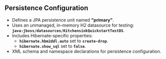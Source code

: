 ## Persistence Configuration

- Defines a JPA persistence unit named **"primary"**.
- Uses an unmanaged, in-memory H2 datasource for testing: **`java:jboss/datasources/KitchensinkQuickstartTestDS`**.
- Includes Hibernate-specific properties:
  - **`hibernate.hbm2ddl.auto`** set to **`create-drop`**.
  - **`hibernate.show_sql`** set to **`false`**.
- XML schema and namespace declarations for persistence configuration.